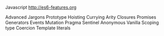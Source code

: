 Javascript
http://es6-features.org



Advanced Jargons
Prototype
Hoisting
Currying
Arity
Closures
Promises
Generators
Events
Mutation
Pragma
Sentinel
Anonymous
Vanilla
Scoping
type Coercion
Template literals
